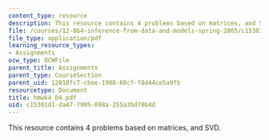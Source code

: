 ```yaml
---
content_type: resource
description: This resource contains 4 problems based on matrices, and SVD.
file: /courses/12-864-inference-from-data-and-models-spring-2005/c15301d1da477995098a255a3bd70b4d_hmwk4_04.pdf
file_type: application/pdf
learning_resource_types:
- Assignments
ocw_type: OCWFile
parent_title: Assignments
parent_type: CourseSection
parent_uid: 12018fc7-cbee-1908-68cf-f8d44ce5a9fb
resourcetype: Document
title: hmwk4_04.pdf
uid: c15301d1-da47-7995-098a-255a3bd70b4d
---
```

This resource contains 4 problems based on matrices, and SVD.

